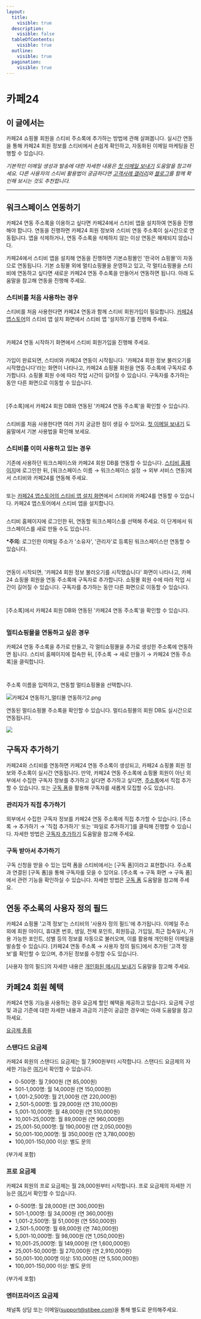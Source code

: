```yaml
---
layout:
  title:
    visible: true
  description:
    visible: false
  tableOfContents:
    visible: true
  outline:
    visible: true
  pagination:
    visible: true
---
```


# 카페24

## 이 글에서는 <a href="#h_01hdztkhpa968hgzyf365p4r1g" id="h_01hdztkhpa968hgzyf365p4r1g"></a>

카페24 쇼핑몰 회원을 스티비 주소록에 추가하는 방법에 관해 살펴봅니다. 실시간 연동을 통해 카페24 회원 정보를 스티비에서 손쉽게 확인하고, 자동화된 이메일 마케팅을 진행할 수 있습니다.&#x20;

_기본적인 이메일 생성과 발송에 대한 자세한 내용은_ [_첫 이메일 보내기_](../../getting-started/send-first-email.md) _도움말을 참고하세요. 다른 사용자의 스티비 활용법이 궁금하다면_ [_고객사례 갤러리_](https://gallery.stibee.com/)_와_ [_블로그_](https://blog.stibee.com/)_를 함께 확인해 보시는 것도 추천합니다._

***

## 워크스페이스 연동하기 <a href="#id-01hdztn856g3djag487mvcp658" id="id-01hdztn856g3djag487mvcp658"></a>

카페24 연동 주소록을 이용하고 싶다면 카페24에서 스티비 앱을 설치하여 연동을 진행해야 합니다. 연동을 진행하면 카페24 회원 정보와 스티비 연동 주소록이 실시간으로 연동됩니다. 앱을 삭제하거나, 연동 주소록을 삭제하지 않는 이상 연동은 해제되지 않습니다.

카페24에서 스티비 앱을 설치해 연동을 진행하면 기본쇼핑몰인 '한국어 쇼핑몰'이 자동으로 연동됩니다. 기본 쇼핑몰 외에 멀티쇼핑몰을 운영하고 있고, 각 멀티쇼핑몰을 스티비에 연동하고 싶다면 새로운 카페24 연동 주소록을 만들어서 연동하면 됩니다. 아래 도움말을 참고해 연동을 진행해 주세요.

&#x20;

### 스티비를 처음 사용하는 경우 <a href="#h_01hdzqpfg7r85z105zywg62ex5" id="h_01hdzqpfg7r85z105zywg62ex5"></a>

스티비를 처음 사용한다면 카페24 연동과 함께 스티비 회원가입이 필요합니다. [카페24 앱스토어](https://store.cafe24.com/kr/apps/1652)의 스티비 앱 설치 화면에서 스티비 앱 '설치하기'를 진행해 주세요.

<figure><img src="https://help.stibee.com/hc/article_attachments/8361943111823" alt=""><figcaption></figcaption></figure>

<figure><img src="https://help.stibee.com/hc/article_attachments/8361934372623" alt=""><figcaption></figcaption></figure>



카페24 연동 시작하기 화면에서 스티비 회원가입을 진행해 주세요.

<figure><img src="https://help.stibee.com/hc/article_attachments/8367485691535" alt=""><figcaption></figcaption></figure>

&#x20;

가입이 완료되면, 스티비와 카페24 연동이 시작됩니다. '카페24 회원 정보 불러오기를 시작했습니다'라는 화면이 나타나고, 카페24 쇼핑몰 회원을 연동 주소록에 구독자로 추가합니다. 쇼핑몰 회원 수에 따라 작업 시간이 길어질 수 있습니다. 구독자를 추가하는 동안 다른 화면으로 이동할 수 있습니다.

<figure><img src="https://help.stibee.com/hc/article_attachments/8362066420751" alt=""><figcaption></figcaption></figure>

<figure><img src="https://help.stibee.com/hc/article_attachments/8361953603471" alt=""><figcaption></figcaption></figure>



\[주소록]에서 카페24 회원 DB와 연동된 '카페24 연동 주소록'을 확인할 수 있습니다.

<figure><img src="https://help.stibee.com/hc/article_attachments/8361953603727" alt=""><figcaption></figcaption></figure>

&#x20;

스티비를 처음 사용한다면 여러 가지 궁금한 점이 생길 수 있어요.  [첫 이메일 보내기](../../getting-started/send-first-email.md) 도움말에서 기본 사용법을 확인해 보세요.

&#x20;

### 스티비를 이미 사용하고 있는 경우 <a href="#id-01hg7zx5ncg2yvggbxcnz1qk8q" id="id-01hg7zx5ncg2yvggbxcnz1qk8q"></a>

기존에 사용하던 워크스페이스와 카페24 회원 DB를 연동할 수 있습니다. [스티비 홈페이지](https://stibee.com/)에 로그인한 뒤, \[워크스페이스 이름 → 워크스페이스 설정 → 외부 서비스 연동]에서 스티비와 카페24를 연동해 주세요.

<figure><img src="https://help.stibee.com/hc/article_attachments/8388994446479" alt=""><figcaption></figcaption></figure>

&#x20;

또는 [카페24 앱스토어의 스티비 앱 설치 화면](https://store.cafe24.com/kr/apps/1652)에서 스티비와 카페24를 연동할 수 있습니다. 카페24 앱스토어에서 스티비 앱을 설치합니다.&#x20;

<figure><img src="https://help.stibee.com/hc/article_attachments/8361943111823" alt=""><figcaption></figcaption></figure>



스티비 홈페이지에 로그인한 뒤, 연동할 워크스페이스를 선택해 주세요. 이 단계에서 워크스페이스를 새로 만들 수도 있습니다.

**\*주의:** 로그인한 이메일 주소가 '소유자', '관리자'로 등록된 워크스페이스만 연동할 수 있습니다.

<figure><img src="https://help.stibee.com/hc/article_attachments/8389331588239" alt=""><figcaption></figcaption></figure>

<figure><img src="https://help.stibee.com/hc/article_attachments/8362085484431" alt=""><figcaption></figcaption></figure>



연동이 시작되면, '카페24 회원 정보 불러오기를 시작했습니다' 화면이 나타나고, 카페24 쇼핑몰 회원을 연동 주소록에 구독자로 추가합니다. 쇼핑몰 회원 수에 따라 작업 시간이 길어질 수 있습니다. 구독자를 추가하는 동안 다른 화면으로 이동할 수 있습니다.

<figure><img src="https://help.stibee.com/hc/article_attachments/8362066420751" alt=""><figcaption></figcaption></figure>

<figure><img src="https://help.stibee.com/hc/article_attachments/8361953603471" alt=""><figcaption></figcaption></figure>



\[주소록]에서 카페24 회원 DB와 연동된 '카페24 연동 주소록'을 확인할 수 있습니다.

<figure><img src="https://help.stibee.com/hc/article_attachments/8361953603727" alt=""><figcaption></figcaption></figure>

&#x20;

### 멀티쇼핑몰을 연동하고 싶은 경우 <a href="#h_01hfrmx2qcf8byz4ywv7ja5zpy" id="h_01hfrmx2qcf8byz4ywv7ja5zpy"></a>

카페24 연동 주소록을 추가로 만들고, 각 멀티쇼핑몰을 추가로 생성한 주소록에 연동하면 됩니다. 스티비 홈페이지에 접속한 뒤, \[주소록 → 새로 만들기 → 카페24 연동 주소록]을 클릭합니다.

<figure><img src="https://help.stibee.com/hc/article_attachments/8424233769743" alt=""><figcaption></figcaption></figure>

<figure><img src="https://help.stibee.com/hc/article_attachments/8432121381775" alt=""><figcaption></figcaption></figure>



주소록 이름을 입력하고, 연동할 멀티쇼핑몰을 선택합니다.

![카페24 연동하기\_멀티몰 연동하기2.png](https://help.stibee.com/hc/article\_attachments/8424284777999)

&#x20;

연동된 멀티쇼핑몰 주소록을 확인할 수 있습니다. 멀티쇼핑몰의 회원 DB도 실시간으로 연동됩니다.

![](https://help.stibee.com/hc/article\_attachments/8424568075535)

&#x20;

## 구독자 추가하기 <a href="#h_01hrp0t3erh8new1z3e7jmg6ff" id="h_01hrp0t3erh8new1z3e7jmg6ff"></a>

카페24와 스티비를 연동하면 카페24 연동 주소록이 생성되고, 카페24 쇼핑몰 회원 정보와 주소록이 실시간 연동됩니다. 만약, 카페24 연동 주소록에 쇼핑몰 회원이 아닌 외부에서 수집한 구독자 정보를 추가하고 싶다면 추가하고 싶다면, [주소록](broken-reference)에서 직접 추가할 수 있습니다. 또는 [구독 폼](../../list/subscribe/manage.md)을 활용해 구독자를 새롭게 모집할 수도 있습니다.

&#x20;

### 관리자가 직접 추가하기 <a href="#h_01hrpawxwbpnqjcqpaswxmtfaj" id="h_01hrpawxwbpnqjcqpaswxmtfaj"></a>

외부에서 수집한 구독자 정보를 카페24 연동 주소록에 직접 추가할 수 있습니다. \[주소록 → 추가하기 → '직접 추가하기' 또는 '파일로 추가하기']를 클릭해 진행할 수 있습니다. 자세한 방법은 [구독자 추가하기](../../list/adding-managing-subscriber/add.md) 도움말을 참고해 주세요.

&#x20;

### 구독 받아서 추가하기 <a href="#h_01hrp0xmysmb540ck84j42daan" id="h_01hrp0xmysmb540ck84j42daan"></a>

구독 신청을 받을 수 있는 입력 폼을 스티비에서는 \[구독 폼]이라고 표현합니다. 주소록과 연결된 \[구독 폼]을 통해 구독자를 모을 수 있어요. \[주소록 → 구독 화면 → 구독 폼]에서 관련 기능을 확인하실 수 있습니다. 자세한 방법은 [구독 폼](../../list/subscribe/manage.md) 도움말을 참고해 주세요.

&#x20;

## 연동 주소록의 사용자 정의 필드 <a href="#h_01hrpa0pkny8acjcwwwe4fhzcv" id="h_01hrpa0pkny8acjcwwwe4fhzcv"></a>

카페24 쇼핑몰 '고객 정보'는 스티비의 '사용자 정의 필드'에 추가됩니다. 이메일 주소 외에 회원 아이디,  휴대폰 번호, 생일, 전체 포인트, 회원등급, 가입일, 최근 접속일시, 가용 가능한 포인트, 성별 등의 정보를 자동으로 불러오며, 이를 활용해 개인화된 이메일을 발송할 수 있습니다. \[카페24 연동 주소록 → 사용자 정의 필드]에서 추가된 '고객 정보'를 확인할 수 있으며, 추가된 정보를 수정할 수도 있습니다.

\[사용자 정의 필드]의 자세한 내용은 [개인화된 메시지 보내기](../../email/edit/merge.md) 도움말을 참고해 주세요.&#x20;



## 카페24 회원 혜택 <a href="#undefined" id="undefined"></a>

카페24 연동 기능을 사용하는 경우 요금제 할인 혜택을 제공하고 있습니다. 요금제 구성 및 과금 기준에 대한 자세한 내용과 과금의 기준이 궁금한 경우에는 아래 도움말을 참고하세요.

[요금제 종류](../../pricing/understanding/type.md)



### 스탠다드 요금제 <a href="#h_01hfe134n0sbajnpf8x6417agx" id="h_01hfe134n0sbajnpf8x6417agx"></a>

카페24 회원의 스탠다드 요금제는 월 7,900원부터 시작합니다. 스탠다드 요금제의 자세한 기능은 [여기](../../pricing/understanding/type.md#h\_54b391955e)서 확인할 수 있습니다.

* 0-500명: 월 7,900원 (연 85,000원)
* 501-1,000명: 월 14,000원 (연 150,000원)
* 1,001-2,500명: 월 21,000원 (연 220,000원)
* 2,501-5,000명: 월 29,000원 (연 310,000원)
* 5,001-10,000명: 월 48,000원 (연 510,000원)
* 10,001-25,000명: 월 89,000원 (연 960,000원)
* 25,001-50,000명: 월 190,000원 (연 2,050,000원)
* 50,001-100,000명: 월 350,000원 (연 3,780,000원)
* 100,001-150,000 이상: 별도 문의

(부가세 포함)

&#x20;

### 프로 요금제 <a href="#h_01hfe5fvsydaxm3b3da3y7jfbm" id="h_01hfe5fvsydaxm3b3da3y7jfbm"></a>

카페24 회원의 프로 요금제는 월 28,000원부터 시작합니다. 프로 요금제의 자세한 기능은 [여기](../../pricing/understanding/type.md#h\_01h9mm24t1nf8tp4vh7bdhv62y)서 확인할 수 있습니다.

* 0-500명: 월 28,000원 (연 300,000원)
* 501-1,000명: 월 34,000원 (연 360,000원)
* 1,001-2,500명: 월 51,000원 (연 550,000원)
* 2,501-5,000명: 월 69,000원 (연 740,000원)
* 5,001-10,000명: 월 98,000원 (연 1,050,000원)
* 10,001-25,000명: 월 149,000원 (연 1,600,000원)
* 25,001-50,000명: 월 270,000원 (연 2,910,000원)
* 50,001-100,000명 이상: 510,000원 (연 5,500,000원)
* 100,001-150,000 이상: 별도 문의

(부가세 포함)

&#x20;

### 엔터프라이즈 요금제 <a href="#h_01hfn5byjgwcjq8q3cmy9wkznm" id="h_01hfn5byjgwcjq8q3cmy9wkznm"></a>

채널톡 상담 또는 이메일([support@stibee.com](mailto:support@stibee.com))을 통해 별도로 문의해주세요.
